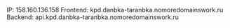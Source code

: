 IP: 158.160.136.158
Frontend: kpd.danbka-taranbka.nomoredomainswork.ru
Backend: api.kpd.danbka-taranbka.nomoredomainswork.ru
